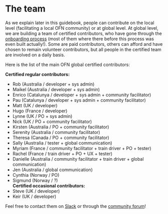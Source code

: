 # The team

As we explain later in this guidebook, people can contribute on the local level \(facilitating a local OFN community\) or at global level. At global level, we are building a team of certified contributors, who have gone through the [onboarding process](https://ofn-user-guide.gitbook.io/ofn-contributor-guide/working-on-the-ofn-governance/onboarding-process) \(most of them where there before this process was even built actually!\). Some are paid contributors, others can afford and have chosen to remain volunteer contributors, but all people in the certified team are involved on a daily basis.

Here is the list of the main OFN global certified contributors:

**Certified regular contributors:**  
- Rob \(Australia / developer + sys admin\)  
- Maikel \(Australia / developer + sys admin\)  
- Enrico \(Catalunya / developer + sys admin + community facilitator\)  
- Pau \(Catalunya / developer + sys admin + community facilitator\)  
- Matt \(UK / developer\)  
- Hugo \(France / developer\)  
- Lynne \(UK / PO + sys admin\)  
- Nick \(UK / PO + community facilitator\)  
- Kirsten \(Australia / PO + community facilitator\)  
- Serenity \(Australia / community facilitator\)  
- Theresa \(Canada / PO + community facilitator\)  
- Sally \(Australia / tester + global communication\)  
- Myriam \(France / community facilitator + train driver + PO + tester\)  
- Rachel \(France / train driver + PO + UX + tester\)  
- Danielle \(Australia / community facilitator + train driver + global communication\)  
- Jen \(Australia / global communication\)  
- Cynthia \(Norway / PO\)  
- Sigmund \(Norway / ?\)  
**Certified occasional contributors:**  
- Steve \(UK / developer\)  
- Keir \(UK / developer\)

Feel free to contact them on [Slack](https://openfoodnetwork.slack.com) or through the [community forum](https://community.openfoodnetwork.org)!

